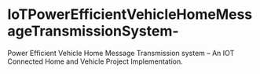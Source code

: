 # IoTPowerEfficientVehicleHomeMessageTransmissionSystem-
Power Efficient Vehicle Home Message Transmission system – An IOT Connected Home and Vehicle Project Implementation. 
